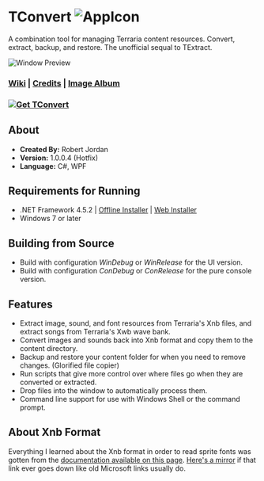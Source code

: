 # TConvert ![AppIcon](http://i.imgur.com/5WPwZ3W.png)
A combination tool for managing Terraria content resources. Convert, extract, backup, and restore. The unofficial sequal to TExtract.

![Window Preview](http://i.imgur.com/oTuVrGQ.png)

### [Wiki](https://github.com/trigger-death/TConvert/wiki) | [Credits](https://github.com/trigger-death/TConvert/wiki/Credits) | [Image Album](http://imgur.com/a/QaoPd)

### [![Get TConvert](http://i.imgur.com/4BGRFF0.png)](https://github.com/trigger-death/TConvert/releases/tag/1.0.0.4)

## About

* **Created By:** Robert Jordan
* **Version:** 1.0.0.4 (Hotfix)
* **Language:** C#, WPF

## Requirements for Running
* .NET Framework 4.5.2 | [Offline Installer](https://www.microsoft.com/en-us/download/details.aspx?id=42642) | [Web Installer](https://www.microsoft.com/en-us/download/details.aspx?id=42643)
* Windows 7 or later

## Building from Source
* Build with configuration *WinDebug* or *WinRelease* for the UI version.
* Build with configuration *ConDebug* or *ConRelease* for the pure console version.

## Features
* Extract image, sound, and font resources from Terraria's Xnb files, and extract songs from Terraria's Xwb wave bank.
* Convert images and sounds back into Xnb format and copy them to the content directory.
* Backup and restore your content folder for when you need to remove changes. (Glorified file copier)
* Run scripts that give more control over where files go when they are converted or extracted.
* Drop files into the window to automatically process them.
* Command line support for use with Windows Shell or the command prompt.

## About Xnb Format

Everything I learned about the Xnb format in order to read sprite fonts was gotten from the [documentation available on this page](http://xbox.create.msdn.com/en-us/sample/xnb_format). [Here's a mirror](http://www.mediafire.com/file/pf5dqw5dmup1msa/XNA_XNB_Format.zip) if that link ever goes down like old Microsoft links usually do.
